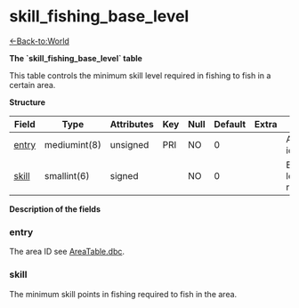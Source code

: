 # skill\_fishing\_base\_level

[<-Back-to:World](database-world.md)

**The \`skill\_fishing\_base\_level\` table**

This table controls the minimum skill level required in fishing to fish in a certain area.

**Structure**

| Field      | Type         | Attributes | Key | Null | Default | Extra | Comment                      |
|------------|--------------|------------|-----|------|---------|-------|------------------------------|
| [entry][1] | mediumint(8) | unsigned   | PRI | NO   | 0       |       | Area identifier              |
| [skill][2] | smallint(6)  | signed     |     | NO   | 0       |       | Base skill level requirement |

[1]: #entry
[2]: #skill

**Description of the fields**

### entry

The area ID see [AreaTable.dbc](AreaTable).

### skill

The minimum skill points in fishing required to fish in the area.
